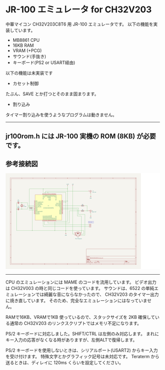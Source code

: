 # JR-100 エミュレータ for CH32V203

中華マイコン CH32V203C8T6 用 JR-100 エミュレータです。
以下の機能を実装しています。

- MB8861 CPU
- 16KB RAM
- VRAM (+PCG)
- サウンド(手抜き)
- キーボード(PS2 or USART経由)

以下の機能は未実装です

- カセット制御

たぶん、SAVE とか打つとそのまま固まります。

- 割り込み

タイマー割り込みを使うようなプログラムは動きません。

---
jr100rom.h には JR-100 実機の ROM (8KB) が必要です。
---
## 参考接続図


![Example Schematic](jr100emu_schematics.png)

---

CPU のエミュレーションには MAME のコードを流用しています。
ビデオ出力は CH32V003 の時と同じコードを使っています。
サウンドは、6522 の単純エミュレーションでは綺麗な音にならなかったので、
CH32V203 のタイマー出力に焼き直しています。
そのため、完全なエミュレーションにはなっていません。<br>


RAMで16KB、VRAMで1KB 使っているので、スタックサイズを 2KB 確保している通常の CH32V203 のリンクスクリプトではメモリ不足になります。<br>

PS/2 キーボードに対応しました。SHIFT/CTRL は左側のみ対応します。
まれにキー入力の応答がなくなる時がありますが、左側ALTで復帰します。<br>

PS/2 キーボードを使用しないときは、シリアルポート(USART2) からキー入力を受け付けます。
特殊文字とかグラフィック記号は未対応です。
Teraterm から送るときは、ディレイに 120ms くらいを設定してください。<br>




